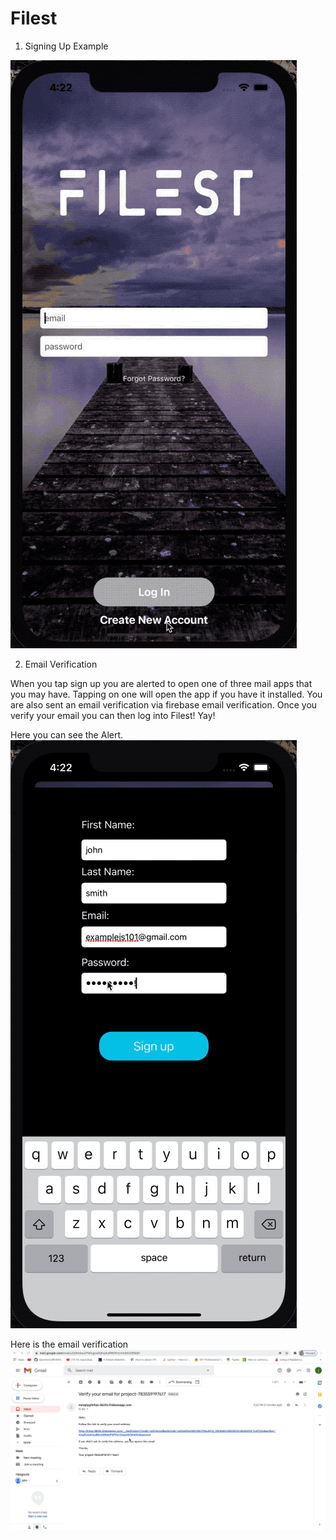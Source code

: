 # Filest

1. Signing Up Example

![](Videos/SignUpExample.gif)

2. Email Verification

When you tap sign up you are alerted to open one of three mail apps that you may have. Tapping on one will open the app if you have it installed. You are also sent an email verification via firebase email verification. Once you verify your email you can then log into Filest! Yay!

Here you can see the Alert.
![](Videos/EmailVerificationExamplePart1.gif)

Here is the email verification
![](Videos/EmailVerificationExamplePart2.gif)
